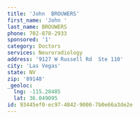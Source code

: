 ```yaml
---
title: 'John  BROUWERS'
first_name: 'John '
last_name: BROUWERS
phone: 702-878-2933
sponsored: '1'
category: Doctors
services: Neuroradiology
address: '9127 W Russell Rd  Ste 110'
city: 'Las Vegas'
state: NV
zip: '89148'
_geoloc:
  lng: -115.28485
  lat: 36.049095
id: 93445ef0-ec97-4842-9006-7b0e66a3de2e
---
```

